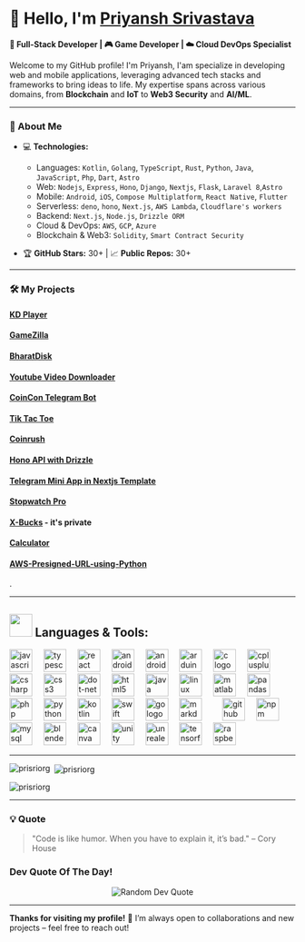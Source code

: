 # 👋 Hello, I'm [Priyansh Srivastava]()

**🚀 Full-Stack Developer | 🎮 Game Developer | ☁️ Cloud DevOps Specialist**

Welcome to my GitHub profile! I'm Priyansh, I'am specialize in developing web and mobile applications, leveraging advanced tech stacks and frameworks to bring ideas to life. My expertise spans across various domains, from **Blockchain** and **IoT** to **Web3 Security** and **AI/ML**.

---

### 🚀 About Me

- 💻 **Technologies:**  
  - Languages: `Kotlin`, `Golang`, `TypeScript`, `Rust`, `Python`, `Java`, `JavaScript`, `Php`, `Dart`, `Astro`
  - Web: `Nodejs`, `Express`, `Hono`, `Django`, `Nextjs`, `Flask`, `Laravel 8`,`Astro`
  - Mobile: `Android`, `iOS`, `Compose Multiplatform`, `React Native`, `Flutter`
  - Serverless: `deno`, `hono`, `Next.js`, `AWS Lambda`, `Cloudflare's workers`
  - Backend: `Next.js`, `Node.js`, `Drizzle ORM`
  - Cloud & DevOps: `AWS`, `GCP`, `Azure`
  - Blockchain & Web3: `Solidity`, `Smart Contract Security`
  
- 🏆 **GitHub Stars:** 30+ | 📈 **Public Repos:** 30+

---

### 🛠️ My Projects
#### [KD Player](https://github.com/prisriorg/KD-Player)
#### [GameZilla](https://github.com/prisriorg/GameZilla)
#### [BharatDisk](https://github.com/prisriorg/bharatdisk)
#### [Youtube Video Downloader](https://github.com/prisriorg/Youtube-Video-Downloader)
#### [CoinCon Telegram Bot](https://github.com/prisriorg/Conicon-bot)
#### [Tik Tac Toe](https://github.com/prisriorg/TikTacToe)
#### [Coinrush](https://github.com/prisriorg/coinrush)
#### [Hono API with Drizzle](https://github.com/prisriorg/hono-API-with-drizzle)
#### [Telegram Mini App in Nextjs Template](https://github.com/prisriorg/Telegram-Mini-App-in-Nextjs-Template)
#### [Stopwatch Pro](https://github.com/prisriorg/StopwatchPro)
#### [X-Bucks](https://github.com/prisriorg/X-Bucks) - it's private
#### [Calculator](https://github.com/prisriorg/Calculator)
#### [AWS-Presigned-URL-using-Python](https://github.com/prisriorg/AWS-Presigned-URL-using-Python)
.

---
## <img src="https://media.giphy.com/media/j2pOGeGYKe2xCCKwfi/giphy.gif" width="40"> **Languages & Tools:**

<div align="left">
  <img src="https://cdn.jsdelivr.net/gh/devicons/devicon/icons/javascript/javascript-original.svg" height="40" alt="javascript logo"  />
  <img width="12" />
  <img src="https://cdn.jsdelivr.net/gh/devicons/devicon/icons/typescript/typescript-original.svg" height="40" alt="typescript logo"  />
  <img width="12" />
  <img src="https://cdn.jsdelivr.net/gh/devicons/devicon/icons/react/react-original.svg" height="40" alt="react logo"  />
  <img width="12" />
  <img src="https://cdn.jsdelivr.net/gh/devicons/devicon/icons/androidstudio/androidstudio-original.svg" height="40" alt="androidstudio logo"  />
  <img width="12" />
  <img src="https://cdn.jsdelivr.net/gh/devicons/devicon/icons/android/android-original.svg" height="40" alt="android logo"  />
  <img width="12" />
  <img src="https://cdn.jsdelivr.net/gh/devicons/devicon/icons/arduino/arduino-original.svg" height="40" alt="arduino logo"  />
  <img width="12" />
  <img src="https://cdn.jsdelivr.net/gh/devicons/devicon/icons/c/c-original.svg" height="40" alt="c logo"  />
  <img width="12" />
  <img src="https://cdn.jsdelivr.net/gh/devicons/devicon/icons/cplusplus/cplusplus-original.svg" height="40" alt="cplusplus logo"  />
  <img width="12" />
  <img src="https://cdn.jsdelivr.net/gh/devicons/devicon/icons/csharp/csharp-original.svg" height="40" alt="csharp logo"  />
  <img width="12" />
  <img src="https://cdn.jsdelivr.net/gh/devicons/devicon/icons/css3/css3-original.svg" height="40" alt="css3 logo"  />
  <img width="12" />
  <img src="https://cdn.jsdelivr.net/gh/devicons/devicon/icons/dot-net/dot-net-original.svg" height="40" alt="dot-net logo"  />
  <img width="12" />
  <img src="https://cdn.jsdelivr.net/gh/devicons/devicon/icons/html5/html5-original.svg" height="40" alt="html5 logo"  />
  <img width="12" />
  <img src="https://cdn.jsdelivr.net/gh/devicons/devicon/icons/java/java-original.svg" height="40" alt="java logo"  />
  <img width="12" />
  <img src="https://cdn.jsdelivr.net/gh/devicons/devicon/icons/linux/linux-original.svg" height="40" alt="linux logo"  />
  <img width="12" />
  <img src="https://cdn.jsdelivr.net/gh/devicons/devicon/icons/matlab/matlab-original.svg" height="40" alt="matlab logo"  />
  <img width="12" />
  <img src="https://cdn.jsdelivr.net/gh/devicons/devicon/icons/pandas/pandas-original.svg" height="40" alt="pandas logo"  />
  <img width="12" />
  <img src="https://cdn.jsdelivr.net/gh/devicons/devicon/icons/php/php-original.svg" height="40" alt="php logo"  />
  <img width="12" />
  <img src="https://cdn.jsdelivr.net/gh/devicons/devicon/icons/python/python-original.svg" height="40" alt="python logo"  />
  <img width="12" />
  <img src="https://cdn.jsdelivr.net/gh/devicons/devicon/icons/kotlin/kotlin-original.svg" height="40" alt="kotlin logo"  />
  <img width="12" />
  <img src="https://cdn.jsdelivr.net/gh/devicons/devicon/icons/swift/swift-original.svg" height="40" alt="swift logo"  />
  <img width="12" />
  <img src="https://cdn.jsdelivr.net/gh/devicons/devicon/icons/go/go-original.svg" height="40" alt="go logo"  />
  <img width="12" />
  <img src="https://cdn.jsdelivr.net/gh/devicons/devicon/icons/markdown/markdown-original.svg" height="40" alt="markdown logo"  />
  <img width="12" />
  <!--<img src="https://cdn.jsdelivr.net/gh/devicons/devicon/icons/amazonwebservices/amazonwebservices-original.svg" height="40" alt="amazonwebservices logo"  />-->
  <img width="12" />
  <img src="https://cdn.jsdelivr.net/gh/devicons/devicon/icons/github/github-original.svg" height="40" alt="github logo"  />
  <img width="12" />
  <img src="https://cdn.jsdelivr.net/gh/devicons/devicon/icons/npm/npm-original-wordmark.svg" height="40" alt="npm logo"  />
  <img width="12" />
  <img src="https://cdn.jsdelivr.net/gh/devicons/devicon/icons/mysql/mysql-original.svg" height="40" alt="mysql logo"  />
  <img width="12" />
  <img src="https://cdn.jsdelivr.net/gh/devicons/devicon/icons/blender/blender-original.svg" height="40" alt="blender logo"  />
  <img width="12" />
  <img src="https://cdn.jsdelivr.net/gh/devicons/devicon/icons/canva/canva-original.svg" height="40" alt="canva logo"  />
  <img width="12" />
  <img src="https://cdn.jsdelivr.net/gh/devicons/devicon/icons/unity/unity-original.svg" height="40" alt="unity logo"  />
  <img width="12" />
  <img src="https://cdn.jsdelivr.net/gh/devicons/devicon/icons/unrealengine/unrealengine-original.svg" height="40" alt="unrealengine logo"  />
  <img width="12" />
  <img src="https://cdn.jsdelivr.net/gh/devicons/devicon/icons/tensorflow/tensorflow-original.svg" height="40" alt="tensorflow logo"  />
  <img width="12" />
  <img src="https://cdn.jsdelivr.net/gh/devicons/devicon/icons/raspberrypi/raspberrypi-original.svg" height="40" alt="raspberrypi logo"  />
</div>

---

<p><img align="left" src="https://github-readme-stats.vercel.app/api/top-langs?username=prisriorg&show_icons=true&locale=en&layout=compact" alt="prisriorg" /></p>

<p>&nbsp;<img align="center" src="https://github-readme-stats.vercel.app/api?username=prisriorg&show_icons=true&locale=en" alt="prisriorg" /></p>

<p><img align="center" src="https://github-readme-streak-stats.herokuapp.com/?user=prisriorg&" alt="prisriorg" /></p>

---
<!---

### 📫 Connect with Me

[![LinkedIn](https://img.shields.io/badge/-LinkedIn-blue?style=flat-square&logo=Linkedin&logoColor=white&link=https://www.linkedin.com/in/yourlinkedin)](https://www.linkedin.com/in/yourlinkedin)
[![YouTube](https://img.shields.io/badge/-YouTube-red?style=flat-square&logo=YouTube&logoColor=white&link=https://www.youtube.com/channel/yourchannel)](https://www.youtube.com/channel/yourchannel)
[![Twitter](https://img.shields.io/badge/-Twitter-blue?style=flat-square&logo=twitter&logoColor=white&link=https://twitter.com/yourusername)](https://twitter.com/yourusername)

------>

### 💡 Quote

> "Code is like humor. When you have to explain it, it’s bad." – Cory House

### Dev Quote Of The Day!
<div align="center">
  <img src="https://quotes-github-readme.vercel.app/api?type=horizontal&theme=radical" alt="Random Dev Quote" />
</div>


---

**Thanks for visiting my profile!** 🙏 I’m always open to collaborations and new projects – feel free to reach out!

